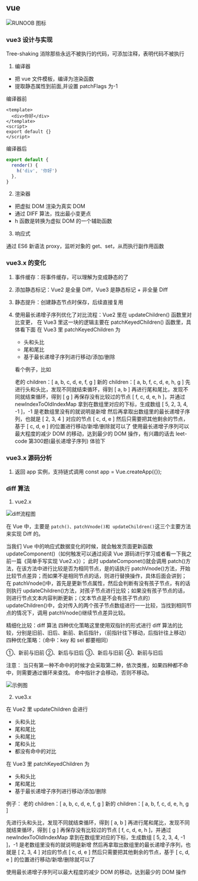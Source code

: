 ## vue

![RUNOOB 图标](https://v3.cn.vuejs.org/images/lifecycle.svg)

### vue3 设计与实现

Tree-shaking
消除那些永远不被执行的代码，可添加注释，表明代码不被执行

1. 编译器

- 把 vue 文件模板，编译为渲染函数
- 提取静态属性到前面,并设置 patchFlags 为-1

编译器前

```vue
<template>
  <div>你好</div>
</template>
<script>
export default {}
</script>
```

编译器后

```js
export default {
  render() {
    h('div', '你好')
  },
}
```

2. 渲染器

- 把虚拟 DOM 渲染为真实 DOM
- 通过 DIFF 算法，找出最小变更点
- h 函数是转换为虚拟 DOM 的一个辅助函数

3. 响应式

通过 ES6 新语法 proxy，监听对象的 get、set，从而执行副作用函数

### vue3.x 的变化

1. 事件缓存：将事件缓存，可以理解为变成静态的了
2. 添加静态标记：Vue2 是全量 Diff，Vue3 是静态标记 + 非全量 Diff
3. 静态提升：创建静态节点时保存，后续直接复用
4. 使用最长递增子序列优化了对比流程：Vue2 里在 updateChildren() 函数里对比变更，
   在 Vue3 里这一块的逻辑主要在 patchKeyedChildren() 函数里，具体看下面
   在 Vue3 里 patchKeyedChildren 为
     - 头和头比
     - 尾和尾比
     - 基于最长递增子序列进行移动/添加/删除

   看个例子，比如

   老的 children：[ a, b, c, d, e, f, g ]
   新的 children：[ a, b, f, c, d, e, h, g ]
   先进行头和头比，发现不同就结束循环，得到 [ a, b ]
   再进行尾和尾比，发现不同就结束循环，得到 [ g ]
   再保存没有比较过的节点 [ f, c, d, e, h ]，并通过 newIndexToOldIndexMap 拿到在数组里对应的下标，生成数组 [ 5, 2, 3, 4, -1 ]，-1 是老数组里没有的就说明是新增
   然后再拿取出数组里的最长递增子序列，也就是 [ 2, 3, 4 ] 对应的节点 [ c, d, e ]
   然后只需要把其他剩余的节点，基于 [ c, d, e ] 的位置进行移动/新增/删除就可以了
   使用最长递增子序列可以最大程度的减少 DOM 的移动，达到最少的 DOM 操作，有兴趣的话去 leet-code 第300题(最长递增子序列) 体验下

### vue3.x 源码分析

1. 返回 app 实例，支持链式调用
   const app = Vue.createApp({});

### diff 算法

1. vue2.x

![diff流程图](https://p3-juejin.byteimg.com/tos-cn-i-k3u1fbpfcp/d84848aa035b4472b4d3f8e4b0d708c5~tplv-k3u1fbpfcp-zoom-in-crop-mark:1304:0:0:0.awebp)

在 Vue 中，主要是 `patch()、patchVnode()和 updateChildren()`这三个主要方法来实现 Diff 的。

当我们 Vue 中的响应式数据变化的时候，就会触发页面更新函数 updateComponent()（如何触发可以通过阅读 Vue 源码进行学习或者看一下我之前一篇《简单手写实现 Vue2.x》）；
此时 updateComponet()就会调用 patch()方法，在该方法中进行比较是否为相同节点，是的话执行 patchVnode()方法，开始比较节点差异；而如果不是相同节点的话，则进行替换操作，具体后面会讲到；
在 patchVnode()中，首先是更新节点属性，然后会判断有没有孩子节点，有的话则执行 updateChildren()方法，对孩子节点进行比较；如果没有孩子节点的话，则进行节点文本内容判断更新；（文本节点是不会有孩子节点的）
updateChildren()中，会对传入的两个孩子节点数组进行一一比较，当找到相同节点的情况下，调用 patchVnode()继续节点差异比较。

精细化比较：diff 算法 四种优化策略这里使用双指针的形式进行 diff 算法的比较，分别是旧前、旧后、新前、新后指针，（前指针往下移动，后指针往上移动）
四种优化策略：（命中：key 和 sel 都要相同）

①、新前与旧前
②、新后与旧后
③、新后与旧前
④、新前与旧后

注意： 当只有第一种不命中的时候才会采取第二种，依次类推，如果四种都不命中，则需要通过循环来查找。
命中指针才会移动，否则不移动。

![示例图](https://p1-jj.byteimg.com/tos-cn-i-t2oaga2asx/gold-user-assets/2018/5/19/163783eb58bfdb34~tplv-t2oaga2asx-zoom-in-crop-mark:1304:0:0:0.awebp)

2. vue3.x

在 Vue2 里 updateChildren 会进行

- 头和头比
- 尾和尾比
- 头和尾比
- 尾和头比
- 都没有命中的对比

在 Vue3 里 patchKeyedChildren 为

- 头和头比
- 尾和尾比
- 基于最长递增子序列进行移动/添加/删除

例子：
老的 children：[ a, b, c, d, e, f, g ]
新的 children：[ a, b, f, c, d, e, h, g ]

先进行头和头比，发现不同就结束循环，得到 [ a, b ]
再进行尾和尾比，发现不同就结束循环，得到 [ g ]
再保存没有比较过的节点 [ f, c, d, e, h ]，并通过 newIndexToOldIndexMap 拿到在数组里对应的下标，生成数组 [ 5, 2, 3, 4, -1 ]，-1 是老数组里没有的就说明是新增
然后再拿取出数组里的最长递增子序列，也就是 [ 2, 3, 4 ] 对应的节点 [ c, d, e ]
然后只需要把其他剩余的节点，基于 [ c, d, e ] 的位置进行移动/新增/删除就可以了

使用最长递增子序列可以最大程度的减少 DOM 的移动，达到最少的 DOM 操作
